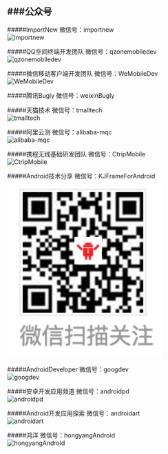 ###公众号
--------------------
#####ImportNew
微信号：importnew  
![importnew](https://raw.githubusercontent.com/ruijun/Android-Dev-Favorites/master/Images/importnew.jpg "importnew") 

#####QQ空间终端开发团队
微信号：qzonemobiledev  
![qzonemobiledev](https://raw.githubusercontent.com/ruijun/Android-Dev-Favorites/master/Images/qzonemobiledev.jpg "qzonemobiledev") 

#####微信移动客户端开发团队
微信号：WeMobileDev  
![WeMobileDev](https://raw.githubusercontent.com/ruijun/Android-Dev-Favorites/master/Images/WeMobileDev.jpg "WeMobileDev") 

#####腾讯Bugly
微信号：weixinBugly  

#####天猫技术
微信号：tmalltech  
![tmalltech](https://raw.githubusercontent.com/ruijun/Android-Dev-Favorites/master/Images/tmalltech.jpg "tmalltech") 

#####阿里云测
微信号：alibaba-mqc  
![alibaba-mqc](https://raw.githubusercontent.com/ruijun/Android-Dev-Favorites/master/Images/alibaba-mqc.jpg "alibaba-mqc") 

#####携程无线基础研发团队
微信号：CtripMobile  
![CtripMobile](https://raw.githubusercontent.com/ruijun/Android-Dev-Favorites/master/Images/CtripMobile.jpg "CtripMobile") 

#####Android技术分享
微信号：KJFrameForAndroid  
![KJFrameForAndroid](Images/KJFrameForAndroid.jpg "KJFrameForAndroid") 

#####AndroidDeveloper
微信号：googdev  
![googdev](https://raw.githubusercontent.com/ruijun/Android-Dev-Favorites/master/Images/googdev.jpg "googdev") 

#####安卓开发应用频道
微信号：androidpd  
![androidpd](https://raw.githubusercontent.com/ruijun/Android-Dev-Favorites/master/Images/androidpd.jpg "androidpd") 

#####Android开发应用探索
微信号：androidart  
![androidart](https://raw.githubusercontent.com/ruijun/Android-Dev-Favorites/master/Images/androidart.jpg "androidart") 

#####鸿洋
微信号：hongyangAndroid  
![hongyangAndroid](https://raw.githubusercontent.com/ruijun/Android-Dev-Favorites/master/Images/hongyangAndroid.jpg "hongyangAndroid") 
